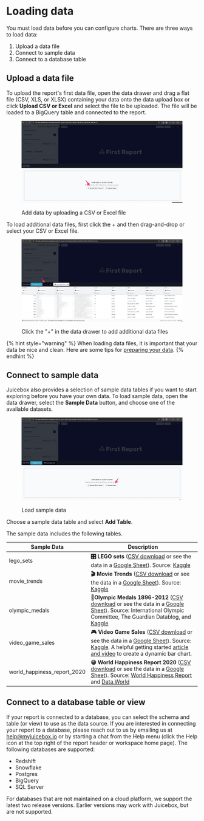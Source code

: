 # Loading data

You must load data before you can configure charts. There are three ways to load data:

1. Upload a data file
2. Connect to sample data
3. Connect to a database table

## Upload a data file

To upload the report's first data file, open the data drawer and drag a flat file (CSV, XLS, or XLSX) containing your data onto the data upload box or click **Upload CSV or Excel** and select the file to be uploaded. The file will be loaded to a BigQuery table and connected to the report.&#x20;

<figure><img src="../../.gitbook/assets/image (11).png" alt=""><figcaption><p>Add data by uploading a CSV or Excel file</p></figcaption></figure>

To load additional data files, first click the + and then drag-and-drop or select your CSV or Excel file.

<figure><img src="../../.gitbook/assets/image (13).png" alt=""><figcaption><p>Click the "+" in the data drawer to add additional data files</p></figcaption></figure>

{% hint style="warning" %}
When loading data files, it is important that your data be nice and clean. Here are some tips for [preparing your data](../design-tips/preparing-your-data.md).&#x20;
{% endhint %}

## Connect to sample data

Juicebox also provides a selection of sample data tables if you want to start exploring before you have your own data. To load sample data, open the data drawer, select the **Sample Data** button, and choose one of the available datasets.&#x20;

<figure><img src="../../.gitbook/assets/image (14).png" alt=""><figcaption><p>Load sample data</p></figcaption></figure>

Choose a sample data table and select **Add Table**.

The sample data includes the following tables.&#x20;

| Sample Data                    | Description                                                                                                                                                                                                                                                                                                                                                                                                                                                                                                                 |
| ------------------------------ | --------------------------------------------------------------------------------------------------------------------------------------------------------------------------------------------------------------------------------------------------------------------------------------------------------------------------------------------------------------------------------------------------------------------------------------------------------------------------------------------------------------------------- |
| lego\_sets                     |  **🎛 LEGO sets** ([CSV download](https://docs.google.com/spreadsheets/d/10lJ-WWUvI8A1ezdzK0NWvGp5hjKT73Nj2N9eccLQIqY/export?format=csv\&gid=0) or see the data in a [Google Sheet](https://docs.google.com/spreadsheets/d/10lJ-WWUvI8A1ezdzK0NWvGp5hjKT73Nj2N9eccLQIqY/edit#gid=0)). Source: [Kaggle](https://www.kaggle.com/mterzolo/lego-sets)                                                                                                                                                                           |
| movie\_trends                  |  **🎬 Movie Trends** ([CSV download](https://docs.google.com/spreadsheets/d/1FyPKMdoHskUyDLJzo66fq5LBZxwIcot-JWGakXz9D\_o/export?format=csv) or see the data in a [Google Sheet](https://docs.google.com/spreadsheets/d/1FyPKMdoHskUyDLJzo66fq5LBZxwIcot-JWGakXz9D\_o/)). Source: [Kaggle](https://www.kaggle.com/)                                                                                                                                                                                                         |
| olympic\_medals                |  **🥇Olympic Medals 1896-2012** ([CSV download](https://docs.google.com/spreadsheets/d/1t5VH3Psl2O-ooo8vYPLkDplIWvUiYcQNeyJzVyiun98/export?format=csv\&gid=0) or see the data in a [Google Sheet](https://docs.google.com/spreadsheets/d/1t5VH3Psl2O-ooo8vYPLkDplIWvUiYcQNeyJzVyiun98/edit#gid=0)). Source: International Olympic Committee, The Guardian Datablog, and [Kaggle](https://www.kaggle.com/the-guardian/olympic-games)                                                                                         |
| video\_game\_sales             |  **🎮 Video Game Sales** ([CSV download](https://docs.google.com/spreadsheets/d/1HGTdSQF62dQMwyTCq71XcN5lO4cI9WzNIRthT1Uh\_eE/export?format=csv) or see the data in a [Google Sheet](https://docs.google.com/spreadsheets/d/1HGTdSQF62dQMwyTCq71XcN5lO4cI9WzNIRthT1Uh\_eE)). Source: [Kaggle](https://www.kaggle.com/gregorut/videogamesales). A helpful getting started [article and video](https://intercom.help/juiceboxdata/en/articles/4720121-simple-apps-dynamic-bar-chart-and-table) to create a dynamic bar chart. |
| world\_happiness\_report\_2020 | **😀 World Happiness Report 2020** ([CSV download](https://docs.google.com/spreadsheets/d/1UuRe1YL79gi8eeNDBM\_oHMFiXUDvw4F2IJ6p9SNtZXI/export?format=csv\&gid=6513579) or see the data in a [Google Sheet](https://docs.google.com/spreadsheets/d/1UuRe1YL79gi8eeNDBM\_oHMFiXUDvw4F2IJ6p9SNtZXI/edit#gid=6513579)). Source: [World Happiness Report](https://worldhappiness.report/ed/2020/) and [Data.World](https://data.world/makeovermonday)                                                                           |

## Connect to a database table or view

If your report is connected to a database, you can select the schema and table (or view) to use as the data source. If you are interested in connecting your report to a database, please reach out to us by emailing us at help@myjuicebox.io or by starting a chat from the Help menu (click the Help icon at the top right of the report header or workspace home page).  The following databases are supported:

* Redshift
* Snowflake
* Postgres
* BigQuery
* SQL Server

For databases that are not maintained on a cloud platform, we support the latest two release versions. Earlier versions may work with Juicebox, but are not supported.
